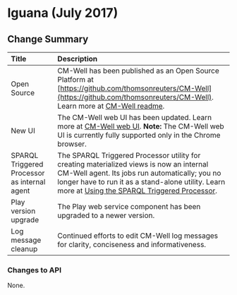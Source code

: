 # Iguana (July 2017)



## Change Summary


 Title | Description 
:------|:-----------
Open Source | CM-Well has been published as an Open Source Platform at [https://github.com/thomsonreuters/CM-Well](https://github.com/thomsonreuters/CM-Well). Learn more at [CM-Well readme](https://github.com/thomsonreuters/CM-Well/blob/master/Readme.md).
New UI | The CM-Well web UI has been updated. Learn more at [CM-Well web UI](https://github.com/thomsonreuters/CM-Well/blob/master/server/cmwell-docs/cmwell-infodocs/CM-WellWebInterface.md). **Note:** The CM-Well web UI is currently fully supported only in the Chrome browser.
SPARQL Triggered Processor as internal agent | The SPARQL Triggered Processor utility for creating materialized views is now an internal CM-Well agent. Its jobs run automatically; you no longer have to run it as a stand-alone utility. Learn more at [Using the SPARQL Triggered Processor](https://github.com/thomsonreuters/CM-Well/blob/master/server/cmwell-docs/cmwell-infodocs/Tools.UsingTheSPARQLTriggerProcessor.md).
Play version upgrade | The Play web service component has been upgraded to a newer version. 
Log message cleanup | Continued efforts to edit CM-Well log messages for clarity, conciseness and informativeness. 

### Changes to API
None.


